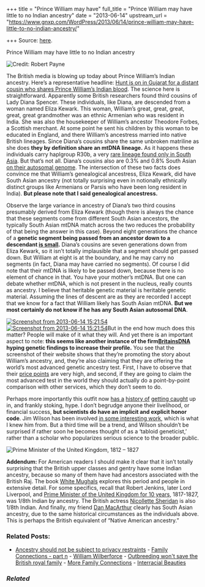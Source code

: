 +++
title = "Prince William may have"
full_title = "Prince William may have little to no Indian ancestry"
date = "2013-06-14"
upstream_url = "https://www.gnxp.com/WordPress/2013/06/14/prince-william-may-have-little-to-no-indian-ancestry/"

+++
Source: [here](https://www.gnxp.com/WordPress/2013/06/14/prince-william-may-have-little-to-no-indian-ancestry/).

Prince William may have little to no Indian ancestry

![**Credit:** [Robert Payne](https://en.wikipedia.org/wiki/File:Prince_William_of_Wales_RAF.jpg)](https://i0.wp.com/blogs.discovermagazine.com/gnxp/files/2013/06/220px-Prince_William_of_Wales_RAF.jpg?resize=220%2C269 "220px-Prince_William_of_Wales_RAF")

The British media is blowing up today about Prince William’s Indian ancestry. Here’s a representative headline: [Hunt is on in Gujarat for a distant cousin who shares Prince William’s Indian blood](http://www.independent.co.uk/news/uk/home-news/hunt-is-on-in-gujarat-for-a-distant-cousin-who-shares-prince-williams-indian-blood-8658776.html). The science here is straightforward. Apparently some British researchers found third cousins of Lady Diana Spencer. These individuals, like Diana, are descended from a woman named Eliza Kewark. This woman, William’s great, great, great, great, great grandmother was an ethnic Armenian who was resident in India. She was also the housekeeper of William’s ancestor Theodore Forbes, a Scottish merchant. At some point he sent his children by this woman to be educated in England, and there William’s ancestress married into native British lineages. Since Diana’s cousins share the same unbroken matriline as she does **they by definition share an mtDNA lineage.** As it happens these individuals carry haplgroup R30b, a very [rare lineage found only in South Asia](https://en.wikipedia.org/wiki/Haplogroup_R_(mtDNA)#Subclades). But that’s not all. Diana’s cousins also are 0.3% and 0.8% South Asian [on their autosomal genome](http://www.washingtonpost.com/blogs/worldviews/wp/2013/06/14/dna-tests-estimate-that-prince-william-is-0-3-to-0-8-percent-indian/). The intersection of these two facts does convince me that William’s genealogical ancestress, Eliza Kewark, did have South Asian ancestry (not totally surprising even in notionally ethnically distinct groups like Armenians or Parsis who have been long resident in India). **But please note that I said genealogical ancestress.**

  
Observe the large variance in ancestry of Diana’s two third cousins presumably derived from Eliza Kewark (though there is always the chance that these segments come from different South Asian ancestors, the typically South Asian mtDNA match across the two reduces the probability of that being the answer in this case). Beyond eight generations the chance of a **genetic segment being passed from an ancestor down to a descendant [is small](http://www.plosbiology.org/article/info%3Adoi%2F10.1371%2Fjournal.pbio.1001555).** Diana’s cousins are seven generations down from Eliza Kewark, so it isn’t totally implausible that a segment should get passed down. But William at eight is at the boundary, and he may carry no segments (in fact, Diana may have carried no segments). Of course I did note that their mtDNA is likely to be passed down, because there is no element of chance in that. You have your mother’s mtDNA. But one can debate whether mtDNA, which is not present in the nucleus, really counts as ancestry. I believe that heritable genetic material is heritable genetic material. Assuming the lines of descent are as they are recorded I accept that we know for a fact that William likely has South Asian mtDNA. **But we most certainly do not know if he has any South Asian autosomal DNA**.

[![](https://i0.wp.com/blogs.discovermagazine.com/gnxp/files/2013/06/Screenshot-from-2013-06-14-152154.png?resize=350%2C216 "Screenshot from 2013-06-14 15:21:54")![](https://i0.wp.com/blogs.discovermagazine.com/gnxp/files/2013/06/Screenshot-from-2013-06-14-152154.png?resize=350%2C216 "Screenshot from 2013-06-14 15:21:54")](http://www.britainsdna.com/)But in the end how much does this matter? People will make of it what they will. And yet there is an important aspect to note: **this seems like another instance of the firm[BritainsDNA](http://www.britainsdna.com/) hyping genetic findings to increase their profile.** You see that the screenshot of their website shows that they’re promoting the story about William’s ancestry, and, they’re also claiming that they are offering the world’s most advanced genetic ancestry test. First, I have to observe that their [price points](http://www.britainsdna.com/products/complete) are very high, and second, if they are going to claim the most advanced test in the world they should actually do a point-by-point comparison with other services, which they don’t seem to do.

Perhaps more importantly this outfit now [has a](http://www.genomesunzipped.org/2012/12/exaggerations-and-errors-in-the-promotion-of-genetic-ancestry-testing.php) [history of](http://www.guardian.co.uk/science/blog/2013/feb/25/viking-ancestors-astrology) [getting caught](http://www.genomesunzipped.org/2013/01/response-to-exaggerations-and-errors-in-the-promotion-of-genetic-ancestry-testing.php) up in, and frankly stoking, hype. I don’t begrudge anyone their livelihood, or financial success, **but scientists do have an implicit and explicit honor code**. Jim Wilson has been involved [in some interesting work](http://www.ncbi.nlm.nih.gov/pmc/articles/PMC2674772/), which is what I knew him from. But a third time will be a trend, and Wilson shouldn’t be surprised if rather soon he becomes thought of as a ‘tabloid geneticist,’ rather than a scholar who popularizes serious science to the broader public.

![Prime Minister of the United Kingdom, 1812 – 1827](https://i0.wp.com/blogs.discovermagazine.com/gnxp/files/2013/06/245px-Lord_Liverpool.jpg?resize=245%2C394 "245px-Lord_Liverpool")

**Addendum:** For American readers I should make it clear that it isn’t totally surprising that the British upper classes and gentry have some Indian ancestry, because so many of them have had ancestors associated with the British Raj. The book [White Mughals](https://www.amazon.com/exec/obidos/ASIN/014200412X/geneexpressio-20) explores this period and people in extensive detail. For some specifics, recall that Robert Jenkins, later Lord Liverpool, and [Prime Minister of the United Kingdom for 10 years](https://en.wikipedia.org/wiki/Robert_Jenkinson,_2nd_Earl_of_Liverpool#Early_life), 1817-1827, was 1/8th Indian by ancestry. The British actress [Nicollette Sheridan](https://en.wikipedia.org/wiki/Nicollette_Sheridan) is also 1/8th Indian. And finally, my friend [Dan MacArthur](http://www.macarthurlab.org/home/people) clearly has South Asian ancestry, due to the same historical circumstances as the individuals above. This is perhaps the British equivalent of “Native American ancestry.”

### Related Posts:

- [Ancestry should not be subject to privacy
  restraints](https://www.gnxp.com/WordPress/2013/06/17/ancestry-should-not-be-subject-to-privacy-restraints/) - [Family Connections - part
  n](https://www.gnxp.com/WordPress/2006/07/22/family-connections-part-n/) - [William
  Wilberforce](https://www.gnxp.com/WordPress/2007/02/22/william-wilberforce/) - [Outbreeding won't save the British royal
  family](https://www.gnxp.com/WordPress/2011/04/26/outbreeding-wont-save-the-british-royal-family/) - [More Family
  Connections](https://www.gnxp.com/WordPress/2006/01/13/more-family-connections/) - [Interracial
  Beauties](https://www.gnxp.com/WordPress/2006/09/06/interracial-beauties/)

### *Related*

[](https://www.addtoany.com/add_to/facebook?linkurl=https%3A%2F%2Fwww.gnxp.com%2FWordPress%2F2013%2F06%2F14%2Fprince-william-may-have-little-to-no-indian-ancestry%2F&linkname=Prince%20William%20may%20have%20little%20to%20no%20Indian%20ancestry "Facebook")[](https://www.addtoany.com/add_to/twitter?linkurl=https%3A%2F%2Fwww.gnxp.com%2FWordPress%2F2013%2F06%2F14%2Fprince-william-may-have-little-to-no-indian-ancestry%2F&linkname=Prince%20William%20may%20have%20little%20to%20no%20Indian%20ancestry "Twitter")[](https://www.addtoany.com/add_to/email?linkurl=https%3A%2F%2Fwww.gnxp.com%2FWordPress%2F2013%2F06%2F14%2Fprince-william-may-have-little-to-no-indian-ancestry%2F&linkname=Prince%20William%20may%20have%20little%20to%20no%20Indian%20ancestry "Email")[](https://www.addtoany.com/share)
